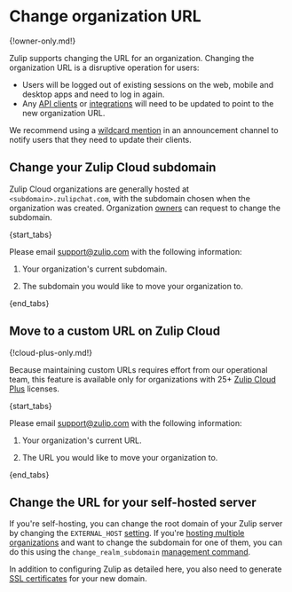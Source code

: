 # Change organization URL

{!owner-only.md!}

Zulip supports changing the URL for an organization.  Changing the
organization URL is a disruptive operation for users:

* Users will be logged out of existing sessions on the web, mobile and
  desktop apps and need to log in again.
* Any [API clients](/api/) or [integrations](/integrations/) will need
  to be updated to point to the new organization URL.

We recommend using a [wildcard
mention](/help/mention-a-user-or-group#mention-everyone-on-a-channel)
in an announcement channel to notify users that they need to update
their clients.

## Change your Zulip Cloud subdomain

Zulip Cloud organizations are generally hosted at `<subdomain>.zulipchat.com`,
with the subdomain chosen when the organization was created. Organization
[owners](/help/user-roles) can request to change the subdomain.

{start_tabs}

Please email [support@zulip.com](mailto:support@zulip.com) with the following
information:

1. Your organization's current subdomain.

1. The subdomain you would like to move your organization to.

{end_tabs}

## Move to a custom URL on Zulip Cloud

{!cloud-plus-only.md!}

Because maintaining custom URLs requires effort from our operational team,
this feature is available only for organizations with 25+ [Zulip Cloud
Plus](https://zulip.com/plans/#cloud) licenses.

{start_tabs}

Please email [support@zulip.com](mailto:support@zulip.com) with the following
information:

1. Your organization's current URL.

1. The URL you would like to move your organization to.

{end_tabs}

## Change the URL for your self-hosted server

If you're self-hosting, you can change the root domain of your Zulip
server by changing the `EXTERNAL_HOST` [setting][zulip-settings].  If
you're [hosting multiple organizations][zulip-multiple-organizations]
and want to change the subdomain for one of them, you can do this
using the `change_realm_subdomain` [management command][management-commands].

In addition to configuring Zulip as detailed here, you also need to
generate [SSL certificates][ssl-certificates] for your new domain.

[ssl-certificates]: https://zulip.readthedocs.io/en/stable/production/ssl-certificates.html
[zulip-settings]: https://zulip.readthedocs.io/en/stable/production/settings.html
[zulip-multiple-organizations]: https://zulip.readthedocs.io/en/stable/production/multiple-organizations.html
[management-commands]: https://zulip.readthedocs.io/en/stable/production/management-commands.html#other-useful-manage-py-commands
